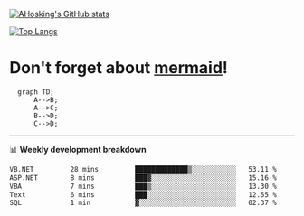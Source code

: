 [![AHosking's GitHub stats](https://github-readme-stats.vercel.app/api?username=ahosking&count_private=true&show_icons=true&theme=onedark&hide_rank=true&include_all_commits=true)](https://github.com/ahosking)

[![Top Langs](https://github-readme-stats.vercel.app/api/top-langs/?username=ahosking&layout=compact&theme=onedark)](https://github.com/ahosking)


# Don't forget about [mermaid](https://github.blog/2022-02-14-include-diagrams-markdown-files-mermaid/)!

```mermaid
  graph TD;
      A-->B;
      A-->C;
      B-->D;
      C-->D;
```
-------

📊 **Weekly development breakdown**

<!--START_SECTION:waka-->

```txt
VB.NET         28 mins         █████████████▒░░░░░░░░░░░   53.11 %
ASP.NET        8 mins          ███▓░░░░░░░░░░░░░░░░░░░░░   15.16 %
VBA            7 mins          ███▒░░░░░░░░░░░░░░░░░░░░░   13.30 %
Text           6 mins          ███░░░░░░░░░░░░░░░░░░░░░░   12.55 %
SQL            1 min           ▓░░░░░░░░░░░░░░░░░░░░░░░░   02.37 %
```

<!--END_SECTION:waka-->
